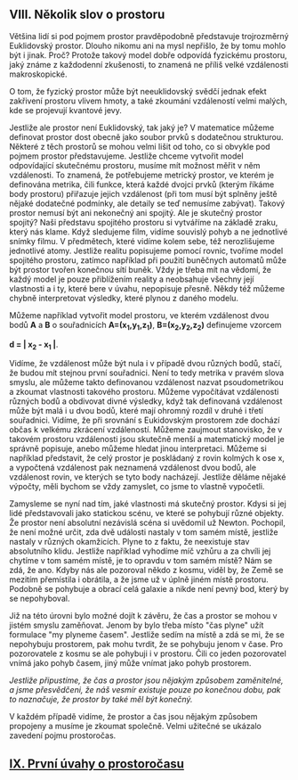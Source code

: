 ## VIII. Několik slov o prostoru

Většina lidí si pod pojmem prostor pravděpodobně představuje trojrozměrný Euklidovský prostor.
Dlouho nikomu ani na mysl nepřišlo, že by tomu mohlo být i jinak. Proč?
Protože takový model dobře odpovídá fyzickému prostoru, jaký známe z každodenní zkušenosti,
to znamená ne příliš velké vzdálenosti makroskopické.

O tom, že fyzický prostor může být neeuklidovský svědčí jednak efekt zakřivení prostoru
vlivem hmoty, a také zkoumání vzdáleností velmi malých, kde se projevují kvantové jevy.

Jestliže ale prostor není Euklidovský, tak jaký je? V matematice můžeme definovat prostor dost obecně
jako soubor prvků s dodatečnou strukturou. Některé z těch prostorů se mohou velmi lišit od toho,
co si obvykle pod pojmem prostor představujeme. Jestliže chceme vytvořit model odpovídající skutečnému prostoru,
musíme mít možnost měřit v něm vzdálenosti. To znamená, že potřebujeme metrický prostor,
ve kterém je definována metrika, čili funkce, která každé dvojci prvků (kterým říkáme body prostoru)
přiřazuje jejich vzdálenost (při tom musí být splněny ještě nějaké dodatečné podmínky,
ale detaily se teď nemusíme zabývat). Takový prostor nemusí být ani nekonečný ani spojitý.
Ale je skutečný prostor spojitý? Naši představu spojitého prostoru si vytváříme na základě zraku,
který nás klame. Když sledujeme film, vidíme souvislý pohyb a ne jednotlivé snímky filmu.
V předmětech, které vidíme kolem sebe, též nerozlišujeme jednotlivé atomy.
Jestliže realitu popisujeme pomocí rovnic, tvoříme model spojitého prostoru,
zatímco například při použití buněčnych automatů může být prostor tvořen konečnou sítí buněk.
Vždy je třeba mít na vědomí, že každý model je pouze přiblížením reality a neobsahuje všechny její vlastnosti
a i ty, které bere v úvahu, nepopisuje  přesně.
Někdy též můžeme chybně interpretovat výsledky, které plynou z daného modelu.

Můžeme například vytvořit model prostoru, ve kterém vzdálenost dvou bodů **A** a **B** o souřadnicích
**A=(x<sub>1</sub>,y<sub>1</sub>,z<sub>1</sub>)**, **B=(x<sub>2</sub>,y<sub>2</sub>,z<sub>2</sub>)**
definujeme vzorcem

**d = | x<sub>2</sub> - x<sub>1</sub> |**.

Vidíme, že vzdálenost může být nula i v případě dvou různých bodů, stačí, že budou mít stejnou první souřadnici.
Není to tedy metrika v pravém slova smyslu, ale můžeme  takto definovanou vzdálenost nazvat psoudometrikou
a zkoumat vlastnosti takového prostoru. Můžeme vypočítávat vzdálenosti různých bodů a obdivovat divné výsledky,
když tak definovaná vzdálenost může být malá i u dvou bodů, které mají ohromný rozdíl v druhé i třetí souřadnici.
Vidíme, že při srovnání s Eukidovským prostorem zde dochází občas k velkému zkrácení vzdáleností.
Můžeme zaujmout stanovisko, že v takovém prostoru vzdálenosti jsou skutečně menší a matematický model je správně popisuje,
anebo můžeme hledat jinou interpretaci. Můžeme si například představit, že celý prostor je poskládaný z rovin kolmých
k ose x, a vypočtená vzdálenost pak neznamená vzdálenost dvou bodů, ale vzdálenost rovin,
ve kterých se tyto body nacházejí. Jestliže děláme nějaké výpočty, měli bychom se vždy zamyslet,
co jsme to vlastně vypočetli.

Zamysleme se nyní nad tím, jaké vlastnosti má skutečný prostor. Kdysi si jej lidé představovali jako statickou scénu,
ve které se pohybují různé objekty. Že prostor není absolutní nezávislá scéna si uvědomil už Newton.
Pochopil, že není možné určit, zda dvě události nastaly v tom samém místě, jestliže nastaly v různých okamžicích.
Plyne to z faktu, že neexistuje stav absolutního klidu. Jestliže například vyhodíme míč vzhůru a za chvíli jej chytíme
v tom samém místě, je to opravdu v tom samém místě? Nám se zdá, že ano. Kdyby nás ale pozoroval někdo z kosmu,
viděl by, že Země se mezitím přemístila i obrátila, a že jsme už v úplně jiném místě prostoru.
Podobně se  pohybuje a obrací celá galaxie a nikde není pevný bod, který by se nepohyboval.

Již na této úrovni bylo možné dojít k závěru, že čas a prostor se mohou v jistém smyslu zaměňovat.
Jenom by bylo třeba místo "čas plyne" užít formulace "my plyneme časem". Jestliže sedím na místě a zdá se mi,
že se nepohybuju prostorem, pak mohu tvrdit, že se pohybuju jenom v čase.
Pro pozorovatele z kosmu se ale pohybuji i v prostoru. Čili co jeden pozorovatel vnímá jako pohyb časem,
jiný může vnímat jako pohyb prostorem.

*Jestliže připustíme, že  čas a prostor  jsou nějakým způsobem zaměnitelné, a jsme přesvědčeni,
že náš vesmír existuje pouze po konečnou dobu, pak  to naznačuje, že prostor by také měl být konečný.*

V každém případě vidíme, že prostor a čas jsou nějakým způsobem propojeny a musíme je zkoumat společně.
Velmi užitečné se ukázalo zavedení pojmu prostoročas.

## [IX. První úvahy o prostoročasu ](rozdzial9)  
